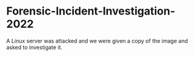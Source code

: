 # Forensic-Incident-Investigation-2022
A Linux server was attacked and we were given a copy of the image and asked to investigate it.
